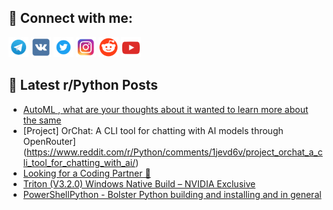 ## 🔎 Connect with me:
[<img src="https://github.com/bullbesh/bullbesh/blob/main/images/Telegram.png" width="32" height="32" />](https://t.me/bullbesh)
[<img src="https://github.com/bullbesh/bullbesh/blob/main/images/VK.png" width="32" height="32" />](https://vk.com/bullbesh)
[<img src="https://github.com/bullbesh/bullbesh/blob/main/images/Twitter.png" width="32" height="32" />](https://twitter.com/bullbesh1)
[<img src="https://github.com/bullbesh/bullbesh/blob/main/images/Instagram.png" width="32" height="32" />](https://www.instagram.com/bullbesh)
[<img src="https://github.com/bullbesh/bullbesh/blob/main/images/Reddit.png" width="32" height="32" />](https://www.reddit.com/user/bullbesh)
[<img src="https://github.com/bullbesh/bullbesh/blob/main/images/YouTube.png" width="32" height="32" />](https://www.youtube.com/channel/UCtfjRs6uzgq5mfm8S06WTcg)

## 📕 Latest r/Python Posts
<!-- BLOG-POST-LIST:START -->
- [AutoML , what are your thoughts about it wanted to learn more about the same](https://www.reddit.com/r/Python/comments/1jf1r1a/automl_what_are_your_thoughts_about_it_wanted_to/)
- [Project] OrChat: A CLI tool for chatting with AI models through OpenRouter](https://www.reddit.com/r/Python/comments/1jevd6v/project_orchat_a_cli_tool_for_chatting_with_ai/)
- [Looking for a Coding Partner 🐍](https://www.reddit.com/r/Python/comments/1jesxfl/looking_for_a_coding_partner/)
- [Triton &lpar;V3.2.0&rpar; Windows Native Build – NVIDIA Exclusive](https://www.reddit.com/r/Python/comments/1jessx4/triton_v320_windows_native_build_nvidia_exclusive/)
- [PowerShellPython - Bolster Python building and installing and in general](https://www.reddit.com/r/Python/comments/1jeskjr/powershellpython_bolster_python_building_and/)
<!-- BLOG-POST-LIST:END -->
